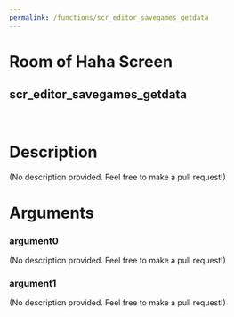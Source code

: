 ```yaml
---
permalink: /functions/scr_editor_savegames_getdata
---
```

# Room of Haha Screen  
## scr_editor_savegames_getdata  
&nbsp;  
# Description  
(No description provided. Feel free to make a pull request!) 
&nbsp;  
# Arguments
### argument0
(No description provided. Feel free to make a pull request!)
&nbsp;  
### argument1
(No description provided. Feel free to make a pull request!)
&nbsp;  


